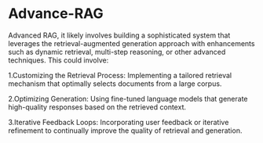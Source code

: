 # Advance-RAG
Advanced RAG, it likely involves building a sophisticated system that leverages the retrieval-augmented generation approach with enhancements such as dynamic retrieval, multi-step reasoning, or other advanced techniques. This could involve:

1.Customizing the Retrieval Process: Implementing a tailored retrieval mechanism that optimally selects documents from a large corpus.

2.Optimizing Generation: Using fine-tuned language models that generate high-quality responses based on the retrieved context.

3.Iterative Feedback Loops: Incorporating user feedback or iterative refinement to continually improve the quality of retrieval and generation.
